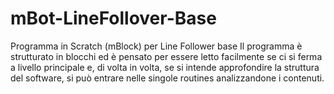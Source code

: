 # mBot-LineFollover-Base
Programma in Scratch (mBlock) per Line Follower base
Il programma è strutturato in blocchi ed è pensato per essere letto facilmente se ci si ferma a livello principale e, 
di volta in volta, se si intende approfondire la struttura del software, si può entrare nelle singole routines 
analizzandone i contenuti.


